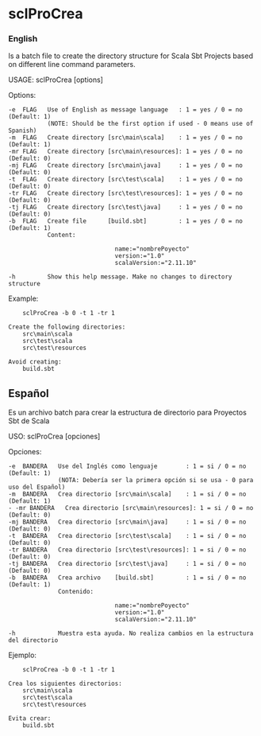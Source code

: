 sclProCrea
==============

### English

Is a batch file to create the directory structure for Scala Sbt Projects based on different line command parameters.

USAGE: sclProCrea [options]

Options:

    -e  FLAG   Use of English as message language   : 1 = yes / 0 = no  (Default: 1)
               (NOTE: Should be the first option if used - 0 means use of Spanish)
    -m  FLAG   Create directory [src\main\scala]    : 1 = yes / 0 = no  (Default: 1)
    -mr FLAG   Create directory [src\main\resources]: 1 = yes / 0 = no  (Default: 0)
    -mj FLAG   Create directory [src\main\java]     : 1 = yes / 0 = no  (Default: 0)
    -t  FLAG   Create directory [src\test\scala]    : 1 = yes / 0 = no  (Default: 0)
    -tr FLAG   Create directory [src\test\resources]: 1 = yes / 0 = no  (Default: 0)
    -tj FLAG   Create directory [src\test\java]     : 1 = yes / 0 = no  (Default: 0)
    -b  FLAG   Create file      [build.sbt]         : 1 = yes / 0 = no  (Default: 1)
               Content:

                                  name:="nombrePoyecto"
                                  version:="1.0"
                                  scalaVersion:="2.11.10"

    -h         Show this help message. Make no changes to directory structure

Example:

        sclProCrea -b 0 -t 1 -tr 1

    Create the following directories:
        src\main\scala
        src\test\scala
        src\test\resources

    Avoid creating:
        build.sbt
		
## Español

Es un archivo batch para crear la estructura de directorio para Proyectos Sbt de Scala

USO: sclProCrea [opciones]

Opciones:

    -e  BANDERA   Use del Inglés como lenguaje        : 1 = si / 0 = no  (Default: 1)
                  (NOTA: Debería ser la primera opción si se usa - 0 para uso del Español)
    -m  BANDERA   Crea directorio [src\main\scala]    : 1 = si / 0 = no  (Default: 1)
    - -mr BANDERA   Crea directorio [src\main\resources]: 1 = si / 0 = no  (Default: 0)
    -mj BANDERA   Crea directorio [src\main\java]     : 1 = si / 0 = no  (Default: 0)
    -t  BANDERA   Crea directorio [src\test\scala]    : 1 = si / 0 = no  (Default: 0)
    -tr BANDERA   Crea directorio [src\test\resources]: 1 = si / 0 = no  (Default: 0)
    -tj BANDERA   Crea directorio [src\test\java]     : 1 = si / 0 = no  (Default: 0)
    -b  BANDERA   Crea archivo    [build.sbt]         : 1 = si / 0 = no  (Default: 1)
                  Contenido:

                                  name:="nombrePoyecto"
                                  version:="1.0"
                                  scalaVersion:="2.11.10"

    -h            Muestra esta ayuda. No realiza cambios en la estructura del directorio

Ejemplo:

        sclProCrea -b 0 -t 1 -tr 1

    Crea los siguientes directorios:
        src\main\scala
        src\test\scala
        src\test\resources

    Evita crear:
        build.sbt

